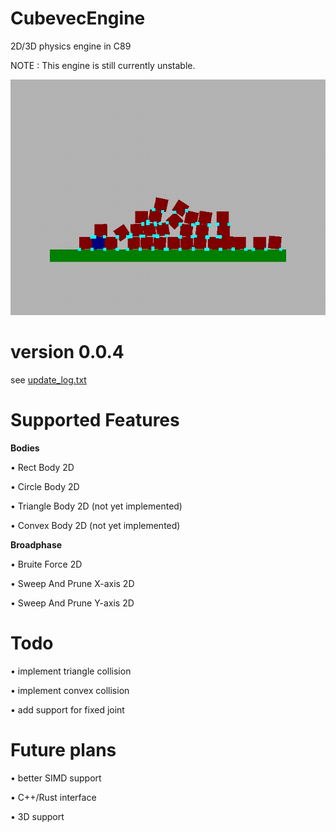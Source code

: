 # CubevecEngine
2D/3D physics engine in C89  

NOTE : This engine is still currently unstable.

![My Image](sample.jpg)

# version 0.0.4
 see [update_log.txt](https://github.com/ZvRzyan18/CubevecEngine/blob/main/update_log.txt)


# Supported Features

**Bodies**

• Rect Body 2D

• Circle Body 2D

• Triangle Body 2D (not yet implemented)

• Convex Body 2D (not yet implemented)

**Broadphase**

• Bruite Force 2D

• Sweep And Prune X-axis 2D

• Sweep And Prune Y-axis 2D



# Todo

• implement triangle collision

• implement convex collision

• add support for fixed joint


# Future plans
• better SIMD support

• C++/Rust interface

• 3D support
